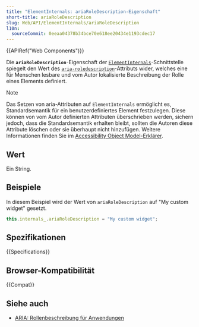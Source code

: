 ```yaml
---
title: "ElementInternals: ariaRoleDescription-Eigenschaft"
short-title: ariaRoleDescription
slug: Web/API/ElementInternals/ariaRoleDescription
l10n:
  sourceCommit: 0eeaa04378b34bce70e618ee20434e1193cdec17
---
```


{{APIRef("Web Components")}}

Die **`ariaRoleDescription`**-Eigenschaft der [`ElementInternals`](/de/docs/Web/API/ElementInternals)-Schnittstelle spiegelt den Wert des [`aria-roledescription`](/de/docs/Web/Accessibility/ARIA/Attributes/aria-roledescription)-Attributs wider, welches eine für Menschen lesbare und vom Autor lokalisierte Beschreibung der Rolle eines Elements definiert.

> [!NOTE]
> Das Setzen von aria-Attributen auf `ElementInternals` ermöglicht es, Standardsemantik für ein benutzerdefiniertes Element festzulegen. Diese können von vom Autor definierten Attributen überschrieben werden, sichern jedoch, dass die Standardsemantik erhalten bleibt, sollten die Autoren diese Attribute löschen oder sie überhaupt nicht hinzufügen. Weitere Informationen finden Sie im [Accessibility Object Model-Erklärer](https://wicg.github.io/aom/explainer.html#default-semantics-for-custom-elements-via-the-elementinternals-object).

## Wert

Ein String.

## Beispiele

In diesem Beispiel wird der Wert von `ariaRoleDescription` auf "My custom widget" gesetzt.

```js
this.internals_.ariaRoleDescription = "My custom widget";
```

## Spezifikationen

{{Specifications}}

## Browser-Kompatibilität

{{Compat}}

## Siehe auch

- [ARIA: Rollenbeschreibung für Anwendungen](/de/docs/Web/Accessibility/ARIA/Roles/application_role)
